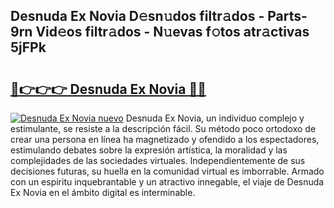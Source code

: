## Desnuda Ex Novia D𝚎sn𝚞dos filtr𝚊dos - Parts-9rn Vid𝚎os filtr𝚊dos - N𝚞evas f𝚘tos atr𝚊ctivas 5jFPk

# <h2><a href="http://mb4f91x.tromn.icu/?c=Desnuda+Ex+Novia">🔗👉👉👉 Desnuda Ex Novia 🔗🔗</a></h2>

[![Desnuda Ex Novia nuevo](https://i.imgur.com/pEAQMta.gif)](http://mb4f91x.tromn.icu/?c=Desnuda+Ex+Novia)
Desnuda Ex Novia, un individuo complejo y estimulante, se resiste a la descripción fácil. Su método poco ortodoxo de crear una persona en línea ha magnetizado y ofendido a los espectadores, estimulando debates sobre la expresión artística, la moralidad y las complejidades de las sociedades virtuales. Independientemente de sus decisiones futuras, su huella en la comunidad virtual es imborrable. Armado con un espíritu inquebrantable y un atractivo innegable, el viaje de Desnuda Ex Novia en el ámbito digital es interminable.
